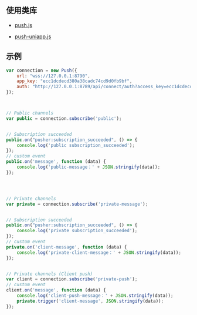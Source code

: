 
## 使用类库

- [push.js](https://github.com/webman-php/push/blob/main/src/push.js "push.js")

- [push-uniapp.js](https://github.com/webman-php/push/blob/main/src/push-uniapp.js "push-uniapp.js")

## 示例

```javascript
var connection = new Push({
    url: "wss://127.0.0.1:8790",
    app_key: "ecc1dcdecd380a38cadc74cd9d0fb9bf",
    auth: "http://127.0.0.1:8789/api/connect/auth?access_key=ecc1dcdecd380a38cadc74cd9d0fb9bf"
});



// Public channels
var public = connection.subscribe('public');


// Subscription succeeded
public.on("pusher:subscription_succeeded", () => {
    console.log('public subscription_succeeded');
});
// custom event
public.on('message', function (data) {
    console.log('public-message：' + JSON.stringify(data));
});




// Private channels
var private = connection.subscribe('private-message');


// Subscription succeeded
public.on("pusher:subscription_succeeded", () => {
    console.log('private subscription_succeeded');
});
// custom event
private.on('client-message', function (data) {
    console.log('private-client-message：' + JSON.stringify(data));
});


// Private channels (Client push)
var client = connection.subscribe('private-push');
// custom event
client.on('message', function (data) {
    console.log('client-push-message：' + JSON.stringify(data));
    private.trigger('client-message', JSON.stringify(data));
});
```
